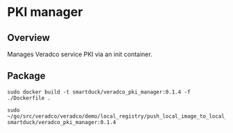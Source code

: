 # PKI manager

## Overview

Manages Veradco service PKI via an init container.

## Package

```
sudo docker build -t smartduck/veradco_pki_manager:0.1.4 -f ./Dockerfile .

sudo ~/go/src/veradco/veradco/demo/local_registry/push_local_image_to_local_registry.sh smartduck/veradco_pki_manager:0.1.4
```

